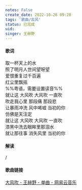```yaml
---
notes: False
create_date: 2022-10-26 09:28 
tags: '歌曲/古风'
status: 已完成 
uid: 
singer: 王赫野
---
```

#### 歌词

取一杯天上的水  
照了明月人世间望呀望  
爱恨重复过千百遍  
红尘里飘摇  
%%粤语，需要设置读音%%  
就让这 大风吹 大风吹 一直吹  
吹走我心里 那段痛 那段悲  
让暴雨冲洗 风中唏嘘 当初的你  
仿佛是天注定  
就让这 大风吹 大风吹 一直吹  
漆黑中洗去眼眸里那泪水  
就让那往事 消失风里 当初的你

#### 解读
/

#### 歌曲链接

[大风吹 - 王赫野 - 单曲 - 网易云音乐](https://music.163.com/song?id=1826179038&userid=84019341)
